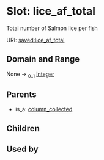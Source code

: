 
# Slot: lice_af_total

Total number of Salmon lice per fish

URI: [saved:lice_af_total](https://marine.gov.scot/metadata/saved/schema/lice_af_total)


## Domain and Range

None &#8594;  <sub>0..1</sub> [Integer](types/Integer.md)

## Parents

 *  is_a: [column_collected](column_collected.md)

## Children


## Used by

